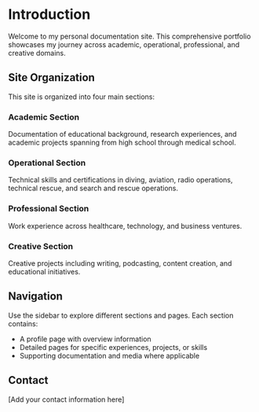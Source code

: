 # Introduction

Welcome to my personal documentation site. This comprehensive portfolio showcases my journey across academic, operational, professional, and creative domains.

## Site Organization

This site is organized into four main sections:

### Academic Section
Documentation of educational background, research experiences, and academic projects spanning from high school through medical school.

### Operational Section  
Technical skills and certifications in diving, aviation, radio operations, technical rescue, and search and rescue operations.

### Professional Section
Work experience across healthcare, technology, and business ventures.

### Creative Section
Creative projects including writing, podcasting, content creation, and educational initiatives.

## Navigation

Use the sidebar to explore different sections and pages. Each section contains:
- A profile page with overview information
- Detailed pages for specific experiences, projects, or skills
- Supporting documentation and media where applicable

## Contact

[Add your contact information here]